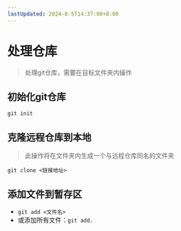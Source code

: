 ```yaml
---
lastUpdated: 2024-8-5T14:37:00+8:00
---
```


# 处理仓库

> 处理git仓库，需要在目标文件夹内操作

## 初始化git仓库

```git init```

## 克隆远程仓库到本地

> 此操作将在文件夹内生成一个与远程仓库同名的文件夹

```git clone <链接地址>```

## 添加文件到暂存区

- ```git add <文件名> ```
- 或添加所有文件：```git add.```